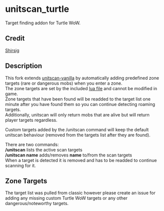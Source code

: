 # unitscan_turtle    
Target finding addon for Turtle WoW.

## Credit
[Shirsig](https://github.com/shirsig/unitscan-vanilla)

## Description
This fork extends [unitscan-vanilla](https://github.com/shirsig/unitscan-vanilla) by automatically adding predefined zone targets (rare or dangerous mobs) when you enter a zone.    
The zone targets are set by the included [lua file](https://github.com/GryllsAddons/unitscan-turtle/blob/master/zonetargets.lua) and cannot be modified in game.    
Zone targets that have been found will be readded to the target list one minute after you have found them so you can continue detecting roaming targets.      
Additionally, unitscan will only return mobs that are alive but will return player targets regardless.

Custom targets added by the /unitscan command will keep the default unitscan behaviour (removed from the targets list after they are found).

There are two commands:<br/>
**/unitscan** lists the active scan targets<br/>
**/unitscan name** adds/removes **name** to/from the scan targets<br/>
When a target is detected it is removed and has to be readded to continue scanning for it.

## Zone Targets
The target list was pulled from classic however please create an issue for adding any missing custom Turtle WoW targets or any other dangerous/noteworthy targets.
